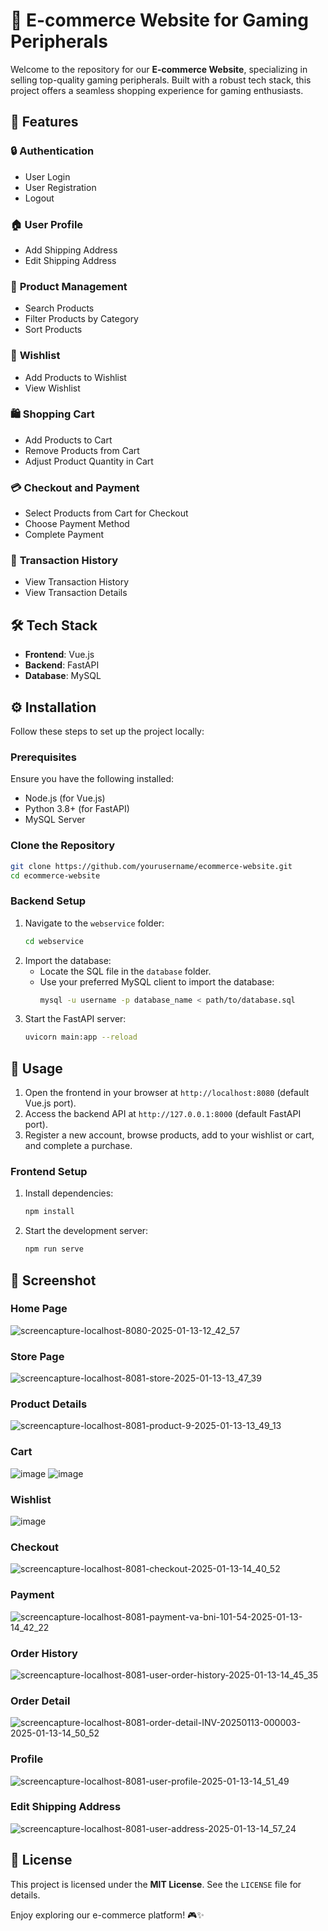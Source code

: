 # 🌟 E-commerce Website for Gaming Peripherals

Welcome to the repository for our **E-commerce Website**, specializing in selling top-quality gaming peripherals. Built with a robust tech stack, this project offers a seamless shopping experience for gaming enthusiasts.

## 🚀 Features

### 🔒 **Authentication**
- User Login
- User Registration
- Logout

### 🏠 **User Profile**
- Add Shipping Address
- Edit Shipping Address

### 🛒 **Product Management**
- Search Products
- Filter Products by Category
- Sort Products

### 💖 **Wishlist**
- Add Products to Wishlist
- View Wishlist

### 🛍️ **Shopping Cart**
- Add Products to Cart
- Remove Products from Cart
- Adjust Product Quantity in Cart

### 💳 **Checkout and Payment**
- Select Products from Cart for Checkout
- Choose Payment Method
- Complete Payment

### 📜 **Transaction History**
- View Transaction History
- View Transaction Details


## 🛠️ Tech Stack

- **Frontend**: Vue.js
- **Backend**: FastAPI
- **Database**: MySQL

## ⚙️ Installation

Follow these steps to set up the project locally:

### Prerequisites
Ensure you have the following installed:
- Node.js (for Vue.js)
- Python 3.8+ (for FastAPI)
- MySQL Server

### Clone the Repository
```bash
git clone https://github.com/yourusername/ecommerce-website.git
cd ecommerce-website
```

### Backend Setup
1. Navigate to the `webservice` folder:
   ```bash
   cd webservice
   ```
2. Import the database:
   - Locate the SQL file in the `database` folder.
   - Use your preferred MySQL client to import the database:
     ```bash
     mysql -u username -p database_name < path/to/database.sql
     ```
3. Start the FastAPI server:
   ```bash
   uvicorn main:app --reload
   ```
   

## 🎯 Usage

1. Open the frontend in your browser at `http://localhost:8080` (default Vue.js port).
2. Access the backend API at `http://127.0.0.1:8000` (default FastAPI port).
3. Register a new account, browse products, add to your wishlist or cart, and complete a purchase.


### Frontend Setup
1. Install dependencies:
   ```bash
   npm install
   ```
2. Start the development server:
   ```bash
   npm run serve
   ```

## 📸 Screenshot
### Home Page
![screencapture-localhost-8080-2025-01-13-12_42_57](https://github.com/user-attachments/assets/0cabffb7-f1be-4f55-941b-b66845a32a8d)
### Store Page
![screencapture-localhost-8081-store-2025-01-13-13_47_39](https://github.com/user-attachments/assets/87fa6c41-d187-4efc-a68e-f791054037da)
### Product Details
![screencapture-localhost-8081-product-9-2025-01-13-13_49_13](https://github.com/user-attachments/assets/a2e04200-f905-438a-a5df-32407d36b13f)
### Cart
![image](https://github.com/user-attachments/assets/e148db56-6604-492d-a22d-8b5be8616d66)
![image](https://github.com/user-attachments/assets/29f0423c-6e43-4a87-ba8b-d3f379c26a35)
### Wishlist
![image](https://github.com/user-attachments/assets/97fff089-660f-4fd4-a0ec-5b7ae8d41398)
### Checkout
![screencapture-localhost-8081-checkout-2025-01-13-14_40_52](https://github.com/user-attachments/assets/7011b806-739b-4ff9-84fa-d2ea171b5112)
### Payment
![screencapture-localhost-8081-payment-va-bni-101-54-2025-01-13-14_42_22](https://github.com/user-attachments/assets/b3987d4d-e77e-4035-a2d2-23cd5f9356e7)
### Order History
![screencapture-localhost-8081-user-order-history-2025-01-13-14_45_35](https://github.com/user-attachments/assets/046a94a5-2f80-471c-9b11-cf5ca8cd2c0d)
### Order Detail
![screencapture-localhost-8081-order-detail-INV-20250113-000003-2025-01-13-14_50_52](https://github.com/user-attachments/assets/b86f6c14-d513-4655-9955-a58311283392)
### Profile
![screencapture-localhost-8081-user-profile-2025-01-13-14_51_49](https://github.com/user-attachments/assets/ae9ca5a5-08a3-4588-bc54-16bf09e538e5)
### Edit Shipping Address
![screencapture-localhost-8081-user-address-2025-01-13-14_57_24](https://github.com/user-attachments/assets/da440305-5e77-4cbe-814e-de2335e4d25f)


## 📜 License
This project is licensed under the **MIT License**. See the `LICENSE` file for details.


Enjoy exploring our e-commerce platform! 🎮✨


